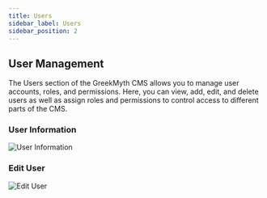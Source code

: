 ```yaml
---
title: Users
sidebar_label: Users
sidebar_position: 2
---
```


## User Management

The Users section of the GreekMyth CMS allows you to manage user accounts, roles, and permissions. Here, you can view, add, edit, and delete users as well as assign roles and permissions to control access to different parts of the CMS.

### User Information

![User Information](/GreekMythCMS/Users/User-Information.png)

### Edit User

![Edit User](/GreekMythCMS/Users/Edit-User.png)
